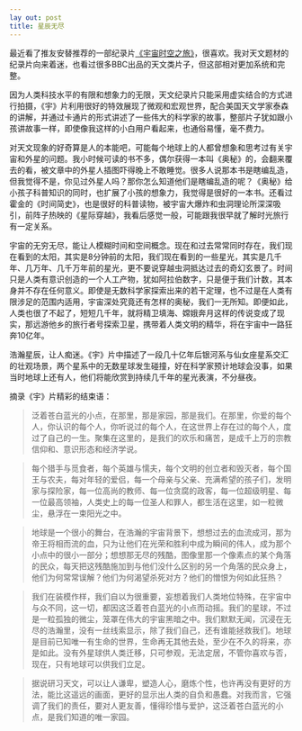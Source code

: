 ```yaml
---
lay out: post
title: 星辰无尽
---
```


最近看了推友安替推荐的一部纪录片[《宇宙时空之旅》](http://open.163.com/special/opencourse/aspacetimeodyssey.html)，很喜欢。我对天文题材的纪录片向来着迷，也看过很多BBC出品的天文类片子，但这部相对更加系统和完整。

因为人类科技水平的有限和想象力的无限，天文纪录片只能采用虚实结合的方式进行拍摄，《宇》片利用很好的特效展现了微观和宏观世界，配合美国天文学家泰森的讲解，并通过卡通片的形式讲述了一些伟大的科学家的故事，整部片子犹如跟小孩讲故事一样，即使像我这样的小白用户看起来，也通俗易懂，毫不费力。

对天文现象的好奇算是人的本能吧，可能每个地球上的人都曾想象和思考过有关宇宙和外星的问题。我小时候可读的书不多，偶尔获得一本叫《奥秘》的，会翻来覆去的看，被文章中的外星人插图吓得晚上不敢睡觉。很多人说那本书是瞎编乱造，但我觉得不是，你见过外星人吗？那你怎么知道他们是瞎编乱造的呢？《奥秘》给小孩子科普知识的同时，也扩展了小孩的想象力，我觉得是很好的一本书。还看过霍金的《时间简史》，也是很好的科普读物，被宇宙大爆炸和虫洞理论所深深吸引，前阵子热映的《星际穿越》，我看后感觉一般，可能跟我很早就了解时光旅行有一定关系。

宇宙的无穷无尽，能让人模糊时间和空间概念。现在和过去常常同时存在，我们现在看到的太阳，其实是8分钟前的太阳，我们现在看到的一些星光，其实是几千年、几万年、几千万年前的星光，更不要说穿越虫洞抵达过去的奇幻玄景了。时间只是人类有意识创造的一个人工产物，犹如阿拉伯数字，只是便于我们计数，其本身并不存在任何意义。即使是无数科学家探索出来的若干定理，也不过是在人类有限涉足的范围内适用，宇宙深处究竟还有怎样的奥秘，我们一无所知。即便如此，人类也很了不起了，短短几千年，就将精卫填海、嫦娥奔月这样的传说变成了现实，那远游他乡的旅行者号探索卫星，携带着人类文明的精华，将在宇宙中一路狂奔10亿年。

浩瀚星辰，让人痴迷。《宇》片中描述了一段几十亿年后银河系与仙女座星系交汇的壮观场景，两个星系中的无数星球发生碰撞，好在科学家预计地球会没事，如果当时地球上还有人，他们将能欣赏到持续几千年的星光表演，不分昼夜。

摘录《宇》片精彩的结束语：

> 泛着苍白蓝光的小点，在那里，那是家园，那是我们。在那里，你爱的每个人，你认识的每个人，你听说过的每个人，在这世界上存在过的每个人，度过了自己的一生。聚集在这里的，是我们的欢乐和痛苦，是成千上万的宗教信仰和、意识形态和经济学说。

> 每个猎手与觅食者，每个英雄与懦夫，每个文明的创立者和毁灭者，每个国王与农夫，每对年轻的爱侣，每一个母亲与父亲、充满希望的孩子们，发明家与探险家，每一位高尚的教师、每一位贪腐的政客，每一位超级明星、每一位最高领袖，人类史上的每一位圣人和罪人，都生活在这里，如一粒微尘，悬浮在一束阳光之中。

> 地球是一个很小的舞台，在浩瀚的宇宙背景下，想想过去的血流成河，那为帝王将相而流的血，只为让他们在光荣和胜利中成为瞬间的伟人，成为那个小点中的很小一部分；想想那无尽的残酷，图像里那一个像素点的某个角落的民众，每天把这残酷施加到与他们没什么区别的另一个角落的民众身上，他们为何常常误解？他们为何渴望杀死对方？他们的憎恨为何如此狂热？

> 我们在装模作样，我们自以为很重要，妄想着我们人类地位特殊，在宇宙中与众不同，这一切，都因这泛着苍白蓝光的小点而动摇。我们的星球，不过是一粒孤独的微尘，笼罩在伟大的宇宙黑暗之中。我们默默无闻，沉浸在无尽的浩瀚里，没有一丝线索显示，除了我们自己，还有谁能拯救我们。地球是目前已知唯一有生命的世界，生命再无其他去处，至少在不久的将来，亦是如此。没有外星球供人类迁移，只可参观，无法定居，不管你喜欢与否，现在，只有地球可以供我们立足。

> 据说研习天文，可以让人谦卑，塑造人心，磨炼个性，也许再没有更好的方法，能比这遥远的画面，更好的显示出人类的自负和愚蠢。对我而言，它强调了我们的责任，要对人更友善，懂得珍惜与爱护，这泛着苍白蓝光的小点，是我们知道的唯一家园。
